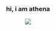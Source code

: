 <div align="center">
<h3>hi, i am athena</h3>
<img src="https://moe-counter.glitch.me/get/@:athenahax?theme=gelbooru">
</div>
